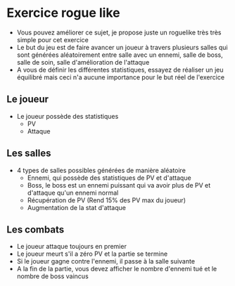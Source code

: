 # Exercice rogue like
- Vous pouvez améliorer ce sujet, je propose juste un roguelike très très simple pour cet exercice
- Le but du jeu est de faire avancer un joueur à travers plusieurs salles qui sont générées aléatoirement entre salle avec un ennemi, salle de boss, salle de soin, salle d'amélioration de l'attaque
- A vous de définir les différentes statistiques, essayez de réaliser un jeu équilibré mais ceci n'a aucune importance pour le but réel de l'exercice

## Le joueur
- Le joueur possède des statistiques
    - PV
    - Attaque

## Les salles
- 4 types de salles possibles générées de manière aléatoire
    - Ennemi, qui possède des statistiques de PV et d'attaque
    - Boss, le boss est un ennemi puissant qui va avoir plus de PV et d'attaque qu'un ennemi normal
    - Récupération de PV (Rend 15% des PV max du joueur)
    - Augmentation de la stat d'attaque

## Les combats
- Le joueur attaque toujours en premier
- Le joueur meurt s'il a zéro PV et la partie se termine
- Si le joueur gagne contre l'ennemi, il passe à la salle suivante
- A la fin de la partie, vous devez afficher le nombre d'ennemi tué et le nombre de boss vaincus